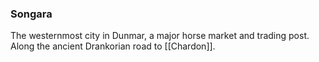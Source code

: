 ### Songara

The westernmost city in Dunmar, a major horse market and trading post. Along the ancient Drankorian road to [[Chardon]]. 